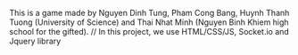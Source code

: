 This is a game made by Nguyen Dinh Tung, Pham Cong Bang, Huynh Thanh Tuong (University of Science) and Thai Nhat Minh (Nguyen Binh Khiem high school for the gifted). //
In this project, we use HTML/CSS/JS, Socket.io and Jquery library
